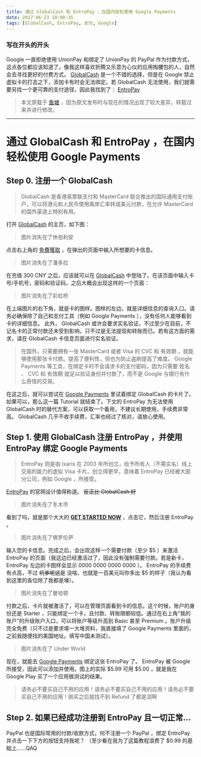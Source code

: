```yaml
---
title: 通过 GlobalCash 和 EntroPay ，在国内轻松使用 Google Payments
date: 2017-06-23 10:00:35
tags: [GlobalCash, EntroPay, 支付, Google]
---
```


### 写在开头的开头
Google 一直拒绝使用 UnionPay 和绑定了 UnionPay 的 PayPal 作为付款方式，这点各位都应该知道了。像我这样喜欢折腾又乐意为心仪的应用掏腰包的人，自然会去寻找更好的付费方式。 [GlobalCash](https://www.globalcash.hk) 是一个不错的选择，但是在 Google 禁止虚拟卡的打击之下，添加卡有时会无法绑定。若 GlobalCash 无法使用，我们就需要另找一个更可靠的支付途径，因此我找到了： [EntroPay](https://www.entropay.com) 
<!-- more -->
> 本文原载于 [鱼塘](https://pondof.fish/d/23) ，因为原文发布时与现在的情况出现了较大差异，转载过来并进行修改。

***
# 通过 GlobalCash 和 EntroPay ，在国内轻松使用 Google Payments

## Step 0. 注册一个 GlobalCash
> GlobalCash 是香港易票联支付和 MasterCard 联合推出的国际通用支付账户，可以将港元和人民币使用离岸汇率转成美元付款，在允许 MasterCard 的国外渠道上特别有用。

打开 [GlobalCash](https://www.globalcash.hk) 的主页，如下图：

> 图片消失在了休伯利安

点击右上角的 [免費獲取](https://www.globalcash.hk/sign-reb.do) ，在弹出的页面中输入所想要的卡信息。

> 图片消失在了潘多拉

在充值 300 CNY 之后，应该就可以在 [GlobalCash](https://www.globalcash.hk) 中登陆了。在该页面中输入卡号/手机号，密码和验证码，之后大概会出现这样的一个页面：

> 图片消失在了彩虹桥

在上端图片的右下角，就是卡的图样。图样的左边，就是详细信息的查询入口。请务必确保除了自己和支付工具（例如 Google Payments ），没有任何人能够看到卡的详细信息。
此外， GlobalCash 或许会要求实名验证，不过至少在目前，不记名卡的正常付款还未受到影响，只不过是无法提现和转账而已。若有这方面的需求，请在 GlobalCash 卡信息页面进行实名验证。

> 在国外，只需要拥有一张 MasterCard 或者 Visa 的 CVC 和 有效期 ，就能够使用那张卡付款。提高了便利性，但也为防止盗刷提高了难度。 Google Payments 等工具，在绑定卡时不会请求卡的支付密码，因为只需要 姓名 、 CVC 和 有效期 就足以验证身份并付款了，而不是 Google 与银行有什么奇怪的交易。

在这之后，就可以尝试在 [Google Payments](https://payments.google.com) 里试着绑定 GlobalCash 的卡片了。如果可以，那么这一篇 Tutorial 就结束了。下文的 EntroPay 为无法使用 GlobalCash 时的替代方案，可以获取一个备用，不建议长期使用，手续费非常高。 GlobalCash 几乎不收手续费，汇率也经过了核对，请放心使用。

## Step 1. 使用 GlobalCash 注册 EntroPay ，并使用 EntroPay 绑定 Google Payments
> EntroPay 则是由 Ixaris 在 2003 年所创立，给予所有人（不需实名）线上交易的能力的虚拟 Visa 卡片。创立得更早，意味着 EntroPay 已经被大部分公司，例如 Google ，所接受。

[EntroPay](https://www.entropay.com) 的官网设计值得称道。 ~~反正比 GlobalCash 好~~ 

> 图片消失在了冬木市

看到了吗，就是那个大大的 **[GET STARTED NOW](https://secure2.entropay.com/processes/upopenaccountnewuser/unprot/personalinformationentry.do?referrerID=entropay)** ，点击它，然后注册 EntroPay 。

> 图片消失在了佛罗伦萨

输入您的卡信息。完成之后，会出现这样一个需要付款（至少 $5 ）来激活 EntroPay 的页面（我这边已经激活过了，因此没有强制需要付款。若是新卡， EntroPay 左边的卡图样会显示 0000 0000 0000 0000 ）。 EntroPay 的手续费有点高，不过 ~~坑爹呢这是~~ 没啥，也就是一百美元叫你多出 $5 的样子（我认为看到这里的各位除了我都是壕）。

> 图片消失在了曼哈顿

付款之后，卡片就被激活了，可以在管理页面看到卡的信息。这个时候，账户的身份还是 Starter ，只能绑定一个卡，且付款、转账限额较低。通过在右上角“我的账户”的升级账户入口，可以将账户等级升高到 Basic 甚至 Premium 。账户升级完全免费（只不过是要求填一大堆资料，我直接填了 Google Payments 里面的，之前我随便找的美国地址。填写中国未测试）。

> 图片消失在了 Under World

现在，就能去 [Google Payments](https://payments.google.com) 绑定这张 EntroPay 了。 EntroPay 被 Google 所接受，因此可以添加并使用。图上的实际 $5.99 可用 $5.00 ，就是我在 Google Play 买了一个应用做测试的结果。

> 请务必不要买自己不用的应用！请务必不要买自己不用的应用！请务必不要买自己不用的应用！刚买之后就找不到 Refund 了都是泪啊

## Step 2. 如果已经成功注册到 EntroPay 且一切正常…
PayPal 也是国际常用的付款/收款方式，何不注册一个 PayPal ，绑定 EntroPay 并点击一下下方的按钮支持我呢？
（至少看在我为了这篇教程浪费了 $0.99 的基础上……QAQ